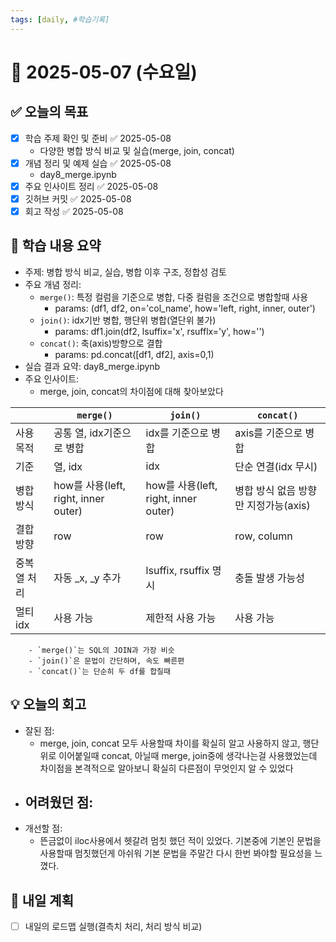 ```yaml
---
tags: [daily, #학습기록]
---
```


# 📅 2025-05-07 (수요일)

## ✅ 오늘의 목표
- [x] 학습 주제 확인 및 준비 ✅ 2025-05-08
	- 다양한 병합 방식 비교 및 실습(merge, join, concat)
- [x] 개념 정리 및 예제 실습 ✅ 2025-05-08
	- day8_merge.ipynb
- [x] 주요 인사이트 정리 ✅ 2025-05-08
- [x] 깃허브 커밋 ✅ 2025-05-08
- [x] 회고 작성 ✅ 2025-05-08

## 🧠 학습 내용 요약
- 주제: 병합 방식 비교, 실습, 병합 이후 구조, 정합성 검토
- 주요 개념 정리: 
	- `merge()`: 특정 컬럼을 기준으로 병합, 다중 컬럼을 조건으로 병합할때 사용
		- params: (df1, df2, on='col_name', how='left, right, inner, outer')
	- `join()`: idx기반 병합, 행단위 병합(열단위 불가)
		- params: df1.join(df2, lsuffix='x', rsufflx='y', how='')
	- `concat()`: 축(axis)방향으로 결합
		- params: pd.concat(\[df1, df2], axis=0,1)
- 실습 결과 요약: day8_merge.ipynb
- 주요 인사이트:
	- merge, join, concat의 차이점에 대해 찾아보았다

|         | `merge()`                         | `join()`                          | `concat()`              |
| ------- | --------------------------------- | --------------------------------- | ----------------------- |
| 사용 목적   | 공통 열, idx기준으로 병합                  | idx를 기준으로 병합                      | axis를 기준으로 병합           |
| 기준      | 열, idx                            | idx                               | 단순 연결(idx 무시)           |
| 병합 방식   | how를 사용(left, right, inner outer) | how를 사용(left, right, inner outer) | 병합 방식 없음 방향만 지정가능(axis) |
| 결합 방향   | row                               | row                               | row, column             |
| 중복 열 처리 | 자동 \_x, \_y 추가                    | lsuffix, rsuffix 명시               | 충돌 발생 가능성               |
| 멀티 idx  | 사용 가능                             | 제한적 사용 가능                         | 사용 가능                   |
		- `merge()`는 SQL의 JOIN과 가장 비슷
		- `join()`은 문법이 간단하며, 속도 빠른편
		- `concat()`는 단순히 두 df를 합칠때

## 💡 오늘의 회고
- 잘된 점:
	- merge, join, concat 모두 사용할때 차이를 확실히 알고 사용하지 않고, 행단위로 이어붙일때 concat, 아닐때 merge, join중에 생각나는걸 사용했었는데 차이점을 본격적으로 알아보니 확실히 다른점이 무엇인지 알 수 있었다
- 어려웠던 점:
	- 
- 개선할 점:
	- 뜬금없이 iloc사용에서 헷갈려 멈칫 했던 적이 있었다. 기본중에 기본인 문법을 사용할때 멈칫했던게 아쉬워 기본 문법을 주말간 다시 한번 봐야할 필요성을 느꼈다.

## 🔁 내일 계획
- [ ] 내일의 로드맵 실행(결측치 처리, 처리 방식 비교)
